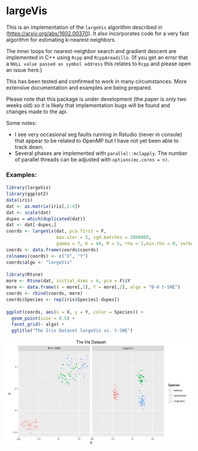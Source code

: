largeVis
================

This is an implementation of the `largeVis` algorithm described in (<https://arxiv.org/abs/1602.00370>). It also incorporates code for a very fast algorithm for estimating k-nearest neighbors.

The inner loops for nearest-neighbor search and gradient descent are implemented in C++ using `Rcpp` and `RcppArmadillo`. (If you get an error that a `NULL value passed as symbol address` this relates to `Rcpp` and please open an issue here.)

This has been tested and confirmed to work in many circumstances. More extensive documentation and examples are being prepared.

Please note that this package is under development (the paper is only two weeks old) so it is likely that implementation bugs will be found and changes made to the api.

Some notes:

-   I see very occasional seg faults running in Rstudio (never in console) that appear to be related to OpenMP but I have not yet been able to track down.
-   Several phases are implemented with `parallel::mclapply`. The number of parallel threads can be adjusted with `options(mc.cores = n)`.

### Examples:

``` r
library(largeVis)
library(ggplot2)
data(iris)
dat <- as.matrix(iris[,1:4])
dat <- scale(dat)
dupes = which(duplicated(dat))
dat <- dat[-dupes,]
coords <- largeVis(dat, pca.first = F, 
                   max.iter = 5, sgd.batches = 2000000, 
                   gamma = 7, K = 40, M = 5, rho = 1,min.rho = 0, verbose = FALSE)
coords <- data.frame(coords$coords)
colnames(coords) <- c("X", "Y")
coords$algo <- "largeVis"

library(Rtsne)
more <- Rtsne(dat, initial_dims = 4, pca = F)$Y
more <- data.frame(X = more[,1], Y = more[,2], algo = "B-H t-SNE")
coords <- rbind(coords, more)
coords$Species <- rep(iris$Species[-dupes])

ggplot(coords, aes(x = X, y = Y, color = Species)) + 
  geom_point(size = 0.5) + 
  facet_grid(~ algo) + 
  ggtitle("The Iris Dataset largeVis vs. t-SNE")
```

![](README_files/figure-markdown_github/iris-1.png)<!-- -->
